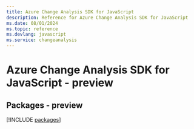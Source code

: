 ```yaml
---
title: Azure Change Analysis SDK for JavaScript
description: Reference for Azure Change Analysis SDK for JavaScript
ms.date: 08/01/2024
ms.topic: reference
ms.devlang: javascript
ms.service: changeanalysis
---
```

# Azure Change Analysis SDK for JavaScript - preview
## Packages - preview
[!INCLUDE [packages](change-analysis-index.md)]